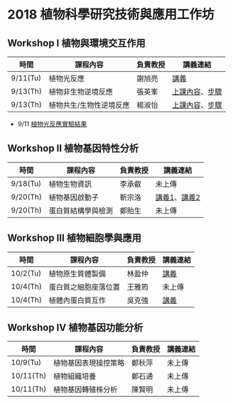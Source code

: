 # 2018 植物科學研究技術與應用工作坊

## Workshop I 植物與環境交互作用

|    時間      |    課程內容 |  負責教授  |         講義連結                |
| ------------ | ------------------ | -----|------------------------------- |
| 9/11(Tu) |  植物光反應 | 謝旭亮|[講義](https://drive.google.com/open?id=1_wXh9_DRjxrMCUBJy1cxuQE8yeRn_knw) |
| 9/13(Th)    |  植物非生物逆境反應 |張英峯| [上課內容](https://drive.google.com/file/d/16zZXGPLAniIlKeByT4a7OgMBB2AnN1hN/view?usp=sharing)、[步驟](https://drive.google.com/open?id=1QjFLIFQ5fyOtzIIxDabaq-84lFnCff7a)          |
|9/13(Th)| 植物共生/生物性逆境反應|楊淑怡| [上課內容](https://drive.google.com/file/d/1X5fVdIoEAf8Pyii9AJBawKvKJQ5CyFbc/view?usp=sharing)、[步驟](https://drive.google.com/open?id=1lXSDh_ID2lxA9-1ZQusJTqXprVQV9IP2) |

* 9/11 [植物光反應實驗結果](https://drive.google.com/drive/folders/1qzRK3r7Bs-1CtEupOcQUb23xzh_2Wn7g)

## Workshop II 植物基因特性分析

|    時間      |    課程內容 |  負責教授  |         講義連結                |
| ------------ | ------------------ | -----|------------------------------- |
| 9/18(Tu) |  植物生物資訊 | 李承叡|未上傳 |
| 9/20(Th)    |  植物基因啟動子 |靳宗洛|[講義1](https://drive.google.com/file/d/1TyZJiT9ZHDalYv5I847roZWtaolsT1gq/view?usp=sharing)、[講義2](https://drive.google.com/file/d/1bTwnJXb6-Sx2VwPansJYTSk1Wov5a4yz/view?usp=sharing)          |
|9/20(Th)| 蛋白質結構學與檢測|鄭貽生| 未上傳|

## Workshop III 植物細胞學與應用

|    時間      |    課程內容 |  負責教授  |         講義連結                |
| ------------ | ------------------ | -----|------------------------------- |
| 10/2(Tu) |  植物原生質體製備 | 林盈仲|[講義](https://drive.google.com/open?id=1Rkcl4LP_PZC_IWOdZkuwZfyZz18_silQ) |
| 10/4(Th)    | 蛋白質之細胞座落位置 |王雅筠| 未上傳          |
|10/4(Th)| 植體內蛋白質互作|吳克強| [講義](https://drive.google.com/open?id=1TyZJiT9ZHDalYv5I847roZWtaolsT1gq) |

## Workshop IV 植物基因功能分析

|    時間      |    課程內容 |  負責教授  |         講義連結                |
| ------------ | ------------------ | -----|------------------------------- |
| 10/9(Tu) |  植物基因表現操控策略 | 鄭秋萍|未上傳 |
| 10/11(Th)    | 植物組織培養 |鄭石通| 未上傳         |
|10/11(Th)| 植物基因轉殖株分析|陳賢明| 未上傳|
